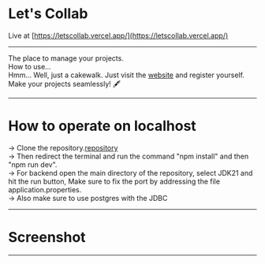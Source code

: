 # Let's Collab
Live at [https://letscollab.vercel.app/](https://letscollab.vercel.app/)
***

The place to manage your projects.
<br>
How to use...
<br>
Hmm... Well, just a cakewalk. Just visit the [website](https://letscollab.vercel.app/) and register yourself.
<br>
Make your projects seamlessly! 🖋

***

# How to operate on localhost
-> Clone the repository.[repository](https://github.com/shubhankarsharma876/Let-s-Collab)
<br>
-> Then redirect the terminal and run the command "npm install" and then "npm run dev".
<br>
-> For backend open the main directory of the repository, select JDK21 and hit the run button, Make sure to fix the port by addressing the file application.properties.
<br>
-> Also make sure to use postgres with the JDBC
<br> 

***

# Screenshot

***

